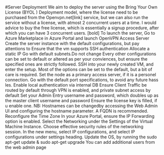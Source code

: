 #Server Deployment
We aim to deploy the server using the Bring Your Own License (BYOL ) Deployment model, where the license need to be purchased from the Openvpn.net[link] service, but we can also run the service without a license, with atmost 2 concurrent users at a time. 
I would advice to buy the free license, which is essentially a signup procedure, after which you can have 3 concurrent users. [bold]
To launch the server,
Go to Azure Marketplace in Azure Portal and launch OpenVPN Access Server
Create the server instance with the default configurations, but pay attentions to
Ensure that the vm supports SSH authentication
Allocate a static IP
Go with default subnets.Do not change
Every other configurations can be set to default or altered as per your conviences, but ensure the specified ones are strictly followed.
SSH into your newly created VM, and enter the setup. Most of the options can be set to the default, but a bit of care is required.
Set the node as a primary access server, if it is a personel connection.
Go with the default port specifications, to avoid any future hass les.
Enable local authentication via internal DB
Ensure Client Traffic be routed by default through VPN is enabled, and private subnet access by default
Set your Admin Entry username and password, which doubles up as the master client username and password
Ensure the license key is filled, if u enable one.
NB: Hostnames can be changedby accessing the Web Admin UI and configuring the hostname parameter. A FQDN is recommended.
Reconfigure the Time Zone
In your Azure Portal, ensure the IP Forwarding option is enabled. Select the Networking under the Settings of the Virtual Machine Instance. Choose effective security rules of the networking session. In the new menu, select IP configurations, and select IP configurations under settings heading.
Update the OS, by running the sudo apt-get update & sudo apt-get upgrade
You can add additional users from the web admin page
